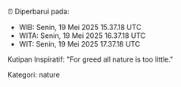 ⏰ Diperbarui pada:
- WIB: Senin, 19 Mei 2025 15.37.18 UTC
- WITA: Senin, 19 Mei 2025 16.37.18 UTC
- WIT: Senin, 19 Mei 2025 17.37.18 UTC

Kutipan Inspiratif:
"For greed all nature is too little."


Kategori: nature

